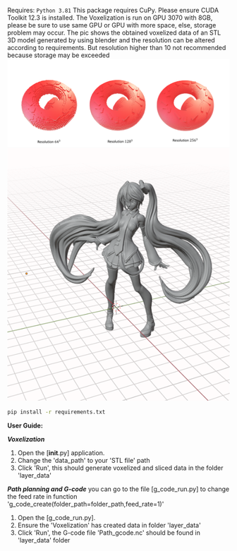 Requires: `Python 3.81`
This package requires CuPy. Please ensure CUDA Toolkit 12.3 is installed.
The Voxelization is run on GPU 3070 with 8GB, please be sure to use same GPU or GPU with more space, else, storage problem may occur.
The pic shows the obtained voxelized data of an STL 3D model generated by using blender and the resolution can be altered according to requirements. But resolution higher than 10 not recommended because storage may be exceeded 
![示例图片](images/Bild1.png)
![示例图片2](images/Miku.png)


```bash
pip install -r requirements.txt
```

**User Guide:**

***Voxelization***
1. Open the [__init__.py] application.
2. Change the 'data_path' to your 'STL file' path
3. Click 'Run', this should generate voxelized and sliced data in the folder 'layer_data'

***Path planning and G-code***
you can go to the file [g_code_run.py] to change the feed rate in function 'g_code_create(folder_path=folder_path,feed_rate=1)'
1. Open the [g_code_run.py].
2. Ensure the 'Voxelization' has created data in folder 'layer_data'
3. Click 'Run', the G-code file 'Path_gcode.nc' should be found in 'layer_data' folder
